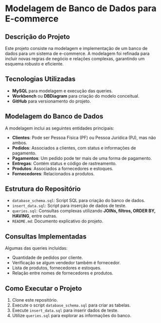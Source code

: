 # Modelagem de Banco de Dados para E-commerce

## Descrição do Projeto
Este projeto consiste na modelagem e implementação de um banco de dados para um sistema de e-commerce. A modelagem foi refinada para incluir novas regras de negócio e relações complexas, garantindo um esquema robusto e eficiente.

## Tecnologias Utilizadas
- **MySQL** para modelagem e execução das queries.
- **Workbench** ou **DBDiagram** para criação do modelo conceitual.
- **GitHub** para versionamento do projeto.

## Modelagem do Banco de Dados
A modelagem inclui as seguintes entidades principais:

- **Clientes**: Pode ser Pessoa Física (PF) ou Pessoa Jurídica (PJ), mas não ambos.
- **Pedidos**: Associados a clientes, com status e informações de pagamento.
- **Pagamentos**: Um pedido pode ter mais de uma forma de pagamento.
- **Entregas**: Contém status e código de rastreamento.
- **Produtos**: Associados a fornecedores e estoques.
- **Fornecedores**: Relacionados a produtos.

## Estrutura do Repositório
- `database_schema.sql`: Script SQL para criação do banco de dados.
- `insert_data.sql`: Script para inserção de dados de teste.
- `queries.sql`: Consultas complexas utilizando **JOINs, filtros, ORDER BY, HAVING**, entre outras.
- `README.md`: Documento explicativo do projeto.

## Consultas Implementadas
Algumas das queries incluídas:
- Quantidade de pedidos por cliente.
- Verificação se algum vendedor também é fornecedor.
- Lista de produtos, fornecedores e estoques.
- Relação entre nomes de fornecedores e produtos.

## Como Executar o Projeto
1. Clone este repositório.
2. Execute o script `database_schema.sql` para criar as tabelas.
3. Execute `insert_data.sql` para inserir dados de teste.
4. Utilize `queries.sql` para explorar as informações do banco.


